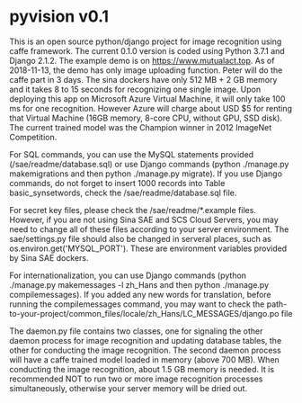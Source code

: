 # pyvision v0.1

This is an open source python/django project for image recognition using caffe framework. The current 0.1.0 version is coded using Python 3.7.1 and Django 2.1.2. The example demo is on https://www.mutualact.top. As of 2018-11-13, the demo has only image uploading function. Peter will do the caffe part in 3 days. The sina dockers have only 512 MB + 2 GB memory and it takes 8 to 15 seconds for recognizing one single image. Upon deploying this app on Microsoft Azure Virtual Machine, it will only take 100 ms for one recognition. However Azure will charge about USD $5 for renting that Virtual Machine (16GB memory, 8-core CPU, without GPU, SSD disk). The current trained model was the Champion winner in 2012 ImageNet Competition. 

For SQL commands, you can use the MySQL statements provided (/sae/readme/database.sql) or use Django commands (python ./manage.py makemigrations and then python ./manage.py migrate). If you use Django commands, do not forget to insert 1000 records into Table basic_synsetwords, check the /sae/readme/database.sql file.

For secret key files, please check the /sae/readme/*.example files. However, if you are not using Sina SAE and SCS Cloud Servers, you may need to change all of these files according to your server environment. The sae/settings.py file should also be changed in serveral places, such as os.environ.get('MYSQL_PORT'). These are environment variables provided by Sina SAE dockers.

For internationalization, you can use Django commands (python ./manage.py makemessages -l zh_Hans and then python ./manage.py compilemessages). If you added any new words for translation, before running the compilemessages command, you may want to check the path-to-your-project/common_files/locale/zh_Hans/LC_MESSAGES/django.po file

The daemon.py file contains two classes, one for signaling the other daemon process for image recognition and updating database tables, the other for conducting the image recognition. The second daemon process will have a caffe trained model loaded in memory (above 700 MB). When conducting the image recognition, about 1.5 GB memory is needed. It is recommended NOT to run two or more image recognition processes simultaneously, otherwise your server memory will be dried out.
